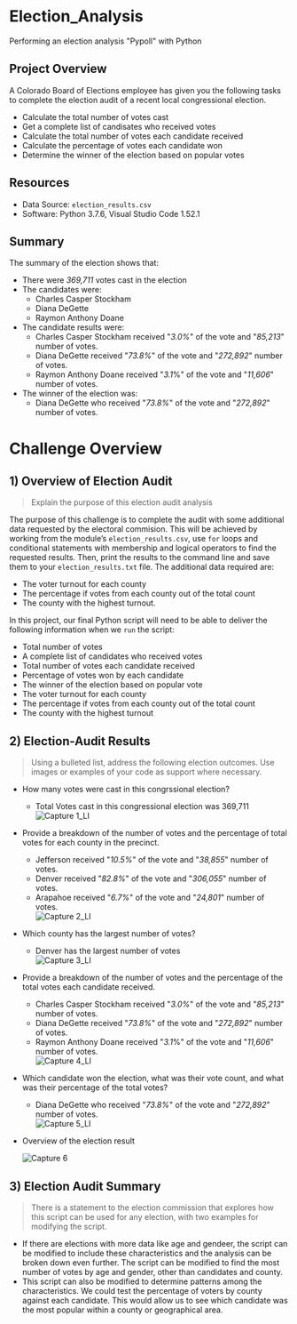 # Election_Analysis
  Performing an election analysis "Pypoll" with Python 

## Project Overview
A Colorado Board of Elections employee has given you the following tasks to complete the election audit of a recent local congressional election.
 * Calculate the total number of votes cast
 * Get a complete list of candisates who received votes
 * Calculate the total number of votes each candidate received
 * Calculate the percentage of votes each candidate won
 * Determine the winner of the election based on popular votes

## Resources
  * Data Source: `election_results.csv` 
  * Software: Python 3.7.6, Visual Studio Code 1.52.1
  
## Summary
The summary of the election shows that:
* There were *369,711* votes cast in the election
* The candidates were:
   * Charles Casper Stockham
   * Diana DeGette
   * Raymon Anthony Doane
* The candidate results were:
   * Charles Casper Stockham received "*3.0%*" of the vote and "*85,213*" number of votes.
   * Diana DeGette received "*73.8%*" of the vote and "*272,892*" number of votes.
   * Raymon Anthony Doane received "*3.1*%" of the vote and "*11,606*" number of votes.
* The winner of the election was:
   * Diana DeGette who received "*73.8%*" of the vote and "*272,892*" number of votes.
 
 # Challenge Overview
 ## 1) Overview of Election Audit
 > Explain the purpose of this election audit analysis 
   
   The purpose of this challenge is to complete the audit with some additional data requested by the electoral commision. This will be achieved by working from the      module’s `election_results.csv`, use `for` loops and conditional statements with membership and logical operators to find the requested results. Then, print the results to the command line and save them to your `election_results.txt` file. The additional data required are:
   * The voter turnout for each county
   * The percentage if votes from each county out of the total count
   * The county with the highest turnout. 
   
In this project, our final Python script will need to be able to deliver the following information when we `run` the script: 
   * Total number of votes
   * A complete list of candidates who received votes
   * Total number of votes each candidate received
   * Percentage of votes won by each candidate
   * The winner of the election based on popular vote
   * The voter turnout for each county
   * The percentage if votes from each county out of the total count
   * The county with the highest turnout
  
 ## 2) Election-Audit Results
 > Using a bulleted list, address the following election outcomes. Use images or examples of your code as support where necessary.
 * How many votes were cast in this congrssional election?
   * Total Votes cast in this congressional election was 369,711  
![Capture 1_LI](https://user-images.githubusercontent.com/76136277/104855980-e224a080-58dd-11eb-852b-eb711e723caf.jpg)


 * Provide a breakdown of the number of votes and the percentage of total votes for each county in the precinct.
    * Jefferson received "*10.5%*" of the vote and "*38,855*" number of votes.
    * Denver received "*82.8%*" of the vote and "*306,055*" number of votes.
    * Arapahoe received "*6.7%*" of the vote and  "*24,801*" number of votes.    
![Capture 2_LI](https://user-images.githubusercontent.com/76136277/104856105-a8a06500-58de-11eb-9e06-40e9aadb077b.jpg)


 * Which county has the largest number of votes?
    * Denver has the largest number of votes      
![Capture 3_LI](https://user-images.githubusercontent.com/76136277/104856191-219fbc80-58df-11eb-83c3-b0f128eb9375.jpg)


 * Provide a breakdown of the number of votes and the percentage of the total votes each candidate received.
    * Charles Casper Stockham received "*3.0%*" of the vote and "*85,213*" number of votes.
    * Diana DeGette received "*73.8%*" of the vote and "*272,892*" number of votes.
    * Raymon Anthony Doane received "*3.1*%" of the vote and "*11,606*" number of votes.     
![Capture 4_LI](https://user-images.githubusercontent.com/76136277/104856433-9fb09300-58e0-11eb-8429-d2aaa320408b.jpg)


 * Which candidate won the election, what was their vote count, and what was their percentage of the total votes?
    * Diana DeGette who received "*73.8%*" of the vote and "*272,892*" number of votes.    
![Capture 5_LI](https://user-images.githubusercontent.com/76136277/104856528-34b38c00-58e1-11eb-81e1-5e38df837330.jpg)


* Overview of the election result

  ![Capture 6](https://user-images.githubusercontent.com/76136277/104857426-7a268800-58e6-11eb-8d68-670687ba6b5f.PNG)

## 3) Election Audit Summary
> There is a statement to the election commission that explores how this script can be used for any election, with two examples for modifying the script.
* If there are elections with more data like age and gendeer, the script can be modified to include these characteristics and the analysis can be broken down even further. The script can be modified to find the most number of votes by age and gender, other than candidates and county.
* This script can also be modified to determine patterns among the characteristics. We could test the percentage of voters by county against each candidate. This would allow us to see which candidate was the most popular within a county or geographical area.
